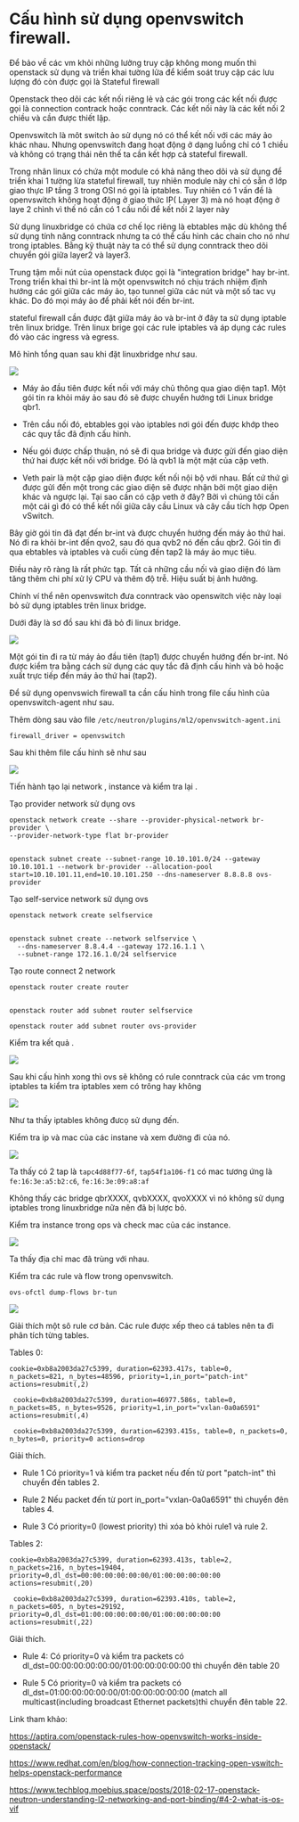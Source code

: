 # Cấu hình sử dụng openvswitch firewall.


Để bảo về các vm khỏi những lưởng truy cập không mong muốn thì openstack sử dụng và triển khai tường lửa để kiểm soát truy cập các lưu lượng đó còn được gọi là Stateful firewall

Openstack theo dõi các kết nối riêng lẻ  và các gói trong các kết nối được gọi là connection contrack hoặc conntrack. Các kết nối này là các kết nối 2 chiều  và cần được thiết lập.

Openvswitch là môt switch ảo sử dụng nó có thể kết nối với các máy ảo khác nhau. Nhưng openvswitch đang hoạt động ở dạng luồng chỉ có 1 chiều và không có trạng thái nên thế ta cần kết hợp cả stateful firewall.


Trong nhân linux có chứa một module  có khả năng theo dõi và sử dụng để triển khai 1 tường lừa stateful firewall, tuy nhiên module này chỉ có sẵn ở lớp giao thực IP  tầng 3 trong OSI nó gọi là iptables. Tuy nhiên có 1 vấn đề là openvswitch không hoạt động ở giao thức IP( Layer 3) mà nó hoạt động ở laye 2 chình vì thế nó cần có 1 cầu nối để kết nối 2 layer này

Sử dụng linuxbridge có chứa cơ chế lọc riêng là ebtables mặc dù không thể sử dụng tính năng conntrack nhưng ta có thể cấu hình các chain cho nó như trong iptables. Bằng kỹ thuật này ta có thể sử dụng conntrack theo dõi chuyển gói giữa layer2 và layer3.

Trung tậm mỗi nút của openstack đưọc gọi là "integration bridge" hay br-int. Trong triển khai thì br-int là một openvswitch nó chịu  trách nhiệm định hướng các gói giữa các máy ảo, tạo tunnel giữa các nút và một số tac vụ khác. Do đó mọi máy ảo để phải kết nói đến br-int.

stateful firewall cần được đặt giữa máy ảo và br-int ở đây ta sử dụng iptable trên linux bridge. Trên linux brige gọi các rule iptables và áp dụng các rules đó vào các ingress và  egress. 

Mô hình tổng quan sau khi đặt linuxbridge như sau.

![](ntimg/old-ovs-in-openstack.png)

- Máy ảo đầu tiên được kết nối với máy chủ thông qua giao diện tap1. Một gói tin ra khỏi máy ảo sau đó sẽ được chuyển hướng tới Linux bridge qbr1.
- Trên cầu nối đó, ebtables gọi vào iptables nơi gói đến được khớp theo các quy tắc đã định cấu hình. 
- Nếu gói được chấp thuận, nó sẽ đi qua bridge và được gửi đến giao diện thứ hai được kết nối với bridge. Đó là qvb1 là một mặt của cặp veth.

- Veth pair là một cặp giao diện được kết nối nội bộ với nhau. Bất cứ thứ gì được gửi đến một trong các giao diện sẽ được nhận bởi một giao diện khác và ngược lại. Tại sao cần có cặp veth ở đây? Bởi vì chúng tôi cần một cái gì đó có thể kết nối giữa cây cầu Linux và cây cầu tích hợp Open vSwitch.

Bây giờ gói tin đã đạt đến br-int và được chuyển hướng đến máy ảo thứ hai. Nó đi ra khỏi br-int đến qvo2, sau đó qua qvb2 nó đến cầu qbr2. Gói tin đi qua ebtables và iptables và cuối cùng đến tap2 là máy ảo mục tiêu.

Điều này rõ ràng là rất phức tạp. Tất cả những cầu nối và giao diện đó làm tăng thêm chi phí xử lý CPU và thêm độ trễ. Hiệu suất bị ảnh hưởng.

Chính ví thể nên openvswitch đưa conntrack vào openswitch việc này loại bỏ sử dụng iptables trên linux bridge. 

Dưới đây là sơ đồ sau khi đã bỏ đi linux bridge.

![](ntimg/new-ovs-conntract.png)

Một gói tin đi ra từ máy ảo đầu tiên (tap1) được chuyển hướng đến br-int. Nó được kiểm tra bằng cách sử dụng các quy tắc đã định cấu hình và bỏ hoặc xuất trực tiếp đến máy ảo thứ hai (tap2).

Để sử dụng openvswich firewall ta cần cấu hình trong file cấu hình của openvswitch-agent như sau.

Thêm dòng sau vào file `/etc/neutron/plugins/ml2/openvswitch-agent.ini`
```
firewall_driver = openvswitch
```
Sau khi thêm file cấu hình sẽ như sau

![](ntimg/ovs-agent.png)


Tiến hành tạo lại network , instance và kiểm tra lại .

Tạo provider network sử dụng ovs
```
openstack network create --share --provider-physical-network br-provider \
--provider-network-type flat br-provider


openstack subnet create --subnet-range 10.10.101.0/24 --gateway 10.10.101.1 --network br-provider --allocation-pool start=10.10.101.11,end=10.10.101.250 --dns-nameserver 8.8.8.8 ovs-provider
```

Tạo self-service network sử dụng ovs
```
openstack network create selfservice


openstack subnet create --network selfservice \
  --dns-nameserver 8.8.4.4 --gateway 172.16.1.1 \
  --subnet-range 172.16.1.0/24 selfservice
```

Tạo route connect 2 network 
```
openstack router create router


openstack router add subnet router selfservice

openstack router add subnet router ovs-provider
```
Kiểm tra kết quả .

![](ntimg/test1.png)

Sau khi cấu hình xong thì ovs sẽ không có rule conntrack của các vm trong iptables ta kiểm tra iptables xem có trông hay không


![](ntimg/test2.png)

Như ta thấy iptables không đưcọ sử dụng đến.

Kiểm tra ip và mac của các instane và xem đường đi của nó.

![](ntimg/test3.png)

Ta thấy có 2 tap là `tapc4d88f77-6f`, `tap54f1a106-f1` có mac tương ứng là `fe:16:3e:a5:b2:c6`, `fe:16:3e:09:a8:af`

Không thấy các bridge qbrXXXX, qvbXXXX, qvoXXXX vì nó không sử dụng iptables trong linuxbridge nữa nên đã bị lược bỏ.



Kiểm tra instance trong ops và check mac của các instance.

![](ntimg/test4.png)

Ta thấy địa chỉ mac đã trùng với nhau.

Kiểm tra các rule và  flow trong openvswitch.
```
ovs-ofctl dump-flows br-tun
```
![](ntimg/test5.png)

Giải thích một sô rule cơ bản.
Các rule được xếp theo cá tables nên ta đi phân tích từng tables.

Tables 0:
```
cookie=0xb8a2003da27c5399, duration=62393.417s, table=0, n_packets=821, n_bytes=48596, priority=1,in_port="patch-int" actions=resubmit(,2)

 cookie=0xb8a2003da27c5399, duration=46977.586s, table=0, n_packets=85, n_bytes=9526, priority=1,in_port="vxlan-0a0a6591" actions=resubmit(,4)
 
 cookie=0xb8a2003da27c5399, duration=62393.415s, table=0, n_packets=0, n_bytes=0, priority=0 actions=drop
```
Giải thích.

- Rule 1	Có priority=1 và kiểm tra packet nếu đến từ port "patch-int" thì chuyển đến tables 2. 

- Rule 2 	Nếu packet đến từ port in_port="vxlan-0a0a6591" thì chuyển đên tables 4.

- Rule 3	Có priority=0 (lowest priority) thì xóa bỏ khỏi rule1 và rule 2.


Tables 2:
```
cookie=0xb8a2003da27c5399, duration=62393.413s, table=2, n_packets=216, n_bytes=19404, priority=0,dl_dst=00:00:00:00:00:00/01:00:00:00:00:00 actions=resubmit(,20)

 cookie=0xb8a2003da27c5399, duration=62393.410s, table=2, n_packets=605, n_bytes=29192, priority=0,dl_dst=01:00:00:00:00:00/01:00:00:00:00:00 actions=resubmit(,22)
```
Giải thích.

- Rule 4: Có  priority=0  và kiểm tra packets có  dl_dst=00:00:00:00:00:00/01:00:00:00:00:00 thì chuyển đên table 20 

- Rule 5 Có priority=0 và kiểm tra packets có dl_dst=01:00:00:00:00:00/01:00:00:00:00:00
(match all multicast(including broadcast Ethernet packets)thì chuyển đên table 22.

Link tham khảo:

https://aptira.com/openstack-rules-how-openvswitch-works-inside-openstack/

https://www.redhat.com/en/blog/how-connection-tracking-open-vswitch-helps-openstack-performance

https://www.techblog.moebius.space/posts/2018-02-17-openstack-neutron-understanding-l2-networking-and-port-binding/#4-2-what-is-os-vif

